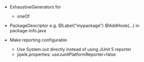 - ExhaustiveGenerators for
  - oneOf

- PackageDescriptor e.g.
  @Label("mypackage")
  @AddHook(...)
  in package-info.java

- Make reporting configurable
  - Use System.out directly instead of using JUnit 5 reporter
  - jqwik.properties: useJunitPlatformReporter=false